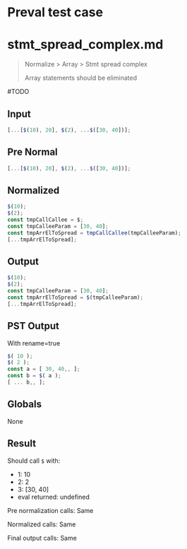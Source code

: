 # Preval test case

# stmt_spread_complex.md

> Normalize > Array > Stmt spread complex
>
> Array statements should be eliminated

#TODO

## Input

`````js filename=intro
[...[$(10), 20], $(2), ...$([30, 40])];
`````

## Pre Normal

`````js filename=intro
[...[$(10), 20], $(2), ...$([30, 40])];
`````

## Normalized

`````js filename=intro
$(10);
$(2);
const tmpCallCallee = $;
const tmpCalleeParam = [30, 40];
const tmpArrElToSpread = tmpCallCallee(tmpCalleeParam);
[...tmpArrElToSpread];
`````

## Output

`````js filename=intro
$(10);
$(2);
const tmpCalleeParam = [30, 40];
const tmpArrElToSpread = $(tmpCalleeParam);
[...tmpArrElToSpread];
`````

## PST Output

With rename=true

`````js filename=intro
$( 10 );
$( 2 );
const a = [ 30, 40,, ];
const b = $( a );
[ ... b,, ];
`````

## Globals

None

## Result

Should call `$` with:
 - 1: 10
 - 2: 2
 - 3: [30, 40]
 - eval returned: undefined

Pre normalization calls: Same

Normalized calls: Same

Final output calls: Same
